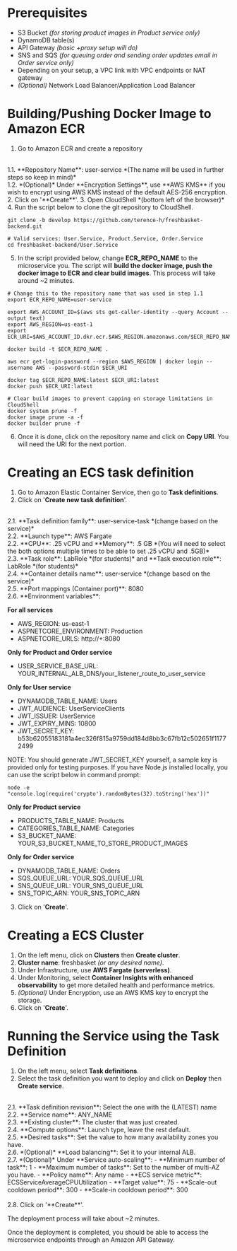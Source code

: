 # Prerequisites
- S3 Bucket *(for storing product images in Product service only)*
- DynamoDB table(s)
- API Gateway *(basic +proxy setup will do)*
- SNS and SQS *(for queuing order and sending order updates email in Order service only)*
- Depending on your setup, a VPC link with VPC endpoints or NAT gateway
- *(Optional)* Network Load Balancer/Application Load Balancer

# Building/Pushing Docker Image to Amazon ECR
1. Go to Amazon ECR and create a repository
<br>
1.1. **Repository Name**: user-service *(The name will be used in further steps so keep in mind)*
<br>
1.2. *(Optional)* Under **Encryption Settings**, use **AWS KMS** if you wish to encrypt using AWS KMS instead of the default AES-256 encryption.
2. Click on '**Create**'.
3. Open CloudShell *(bottom left of the browser)*
4. Run the script below to clone the git repository to CloudShell.

```
git clone -b develop https://github.com/terence-h/freshbasket-backend.git

# Valid services: User.Service, Product.Service, Order.Service
cd freshbasket-backend/User.Service

```
5. In the script provided below, change **ECR_REPO_NAME** to the microservice you. The script will **build the docker image, push the docker image to ECR and clear build images**. This process will take around ~2 minutes.
```
# Change this to the repository name that was used in step 1.1
export ECR_REPO_NAME=user-service

export AWS_ACCOUNT_ID=$(aws sts get-caller-identity --query Account --output text)
export AWS_REGION=us-east-1
export ECR_URI=$AWS_ACCOUNT_ID.dkr.ecr.$AWS_REGION.amazonaws.com/$ECR_REPO_NAME

docker build -t $ECR_REPO_NAME .

aws ecr get-login-password --region $AWS_REGION | docker login --username AWS --password-stdin $ECR_URI

docker tag $ECR_REPO_NAME:latest $ECR_URI:latest
docker push $ECR_URI:latest

# Clear build images to prevent capping on storage limitations in CloudShell
docker system prune -f
docker image prune -a -f
docker builder prune -f

```
6. Once it is done, click on the repository name and click on **Copy URI**. You will need the URI for the next portion.
# Creating an ECS task definition
1. Go to Amazon Elastic Container Service, then go to **Task definitions**.
2. Click on '**Create new task definition**'.
<br>
2.1. **Task definition family**: user-service-task *(change based on the service)*
<br>
2.2. **Launch type**: AWS Fargate
<br>
2.2. **CPU**: .25 vCPU and **Memory**: .5 GB *(You will need to select the both options multiple times to be able to set .25 vCPU and .5GB)*
<br>
2.3. **Task role**: LabRole *(for students)* and **Task execution role**: LabRole *(for students)*
<br>
2.4. **Container details name**: user-service *(change based on the service)*
<br>
2.5. **Port mappings (Container port)**: 8080
<br>
2.6. **Environment variables**:

**For all services**
- AWS_REGION: us-east-1
- ASPNETCORE_ENVIRONMENT: Production
- ASPNETCORE_URLS: http://+:8080

**Only for Product and Order service**
- USER_SERVICE_BASE_URL: YOUR_INTERNAL_ALB_DNS/your_listener_route_to_user_service

**Only for User service**
- DYNAMODB_TABLE_NAME: Users
- JWT_AUDIENCE: UserServiceClients
- JWT_ISSUER: UserService
- JWT_EXPIRY_MINS: 10800
- JWT_SECRET_KEY: b53b62055183181a4ec326f815a9759dd184d8bb3c67fb12c502651f11772499

NOTE: You should generate JWT_SECRET_KEY yourself, a sample key is provided only for testing purposes. If you have Node.js installed locally, you can use the script below in command prompt:
```
node -e "console.log(require('crypto').randomBytes(32).toString('hex'))"
```
**Only for Product service**
- PRODUCTS_TABLE_NAME: Products
- CATEGORIES_TABLE_NAME: Categories
- S3_BUCKET_NAME: YOUR_S3_BUCKET_NAME_TO_STORE_PRODUCT_IMAGES

**Only for Order service**
- DYNAMODB_TABLE_NAME: Orders
- SQS_QUEUE_URL: YOUR_SQS_QUEUE_URL
- SNS_QUEUE_URL: YOUR_SNS_QUEUE_URL
- SNS_TOPIC_ARN: YOUR_SNS_TOPIC_ARN

3. Click on '**Create**'.

# Creating a ECS Cluster
1. On the left menu, click on **Clusters** then **Create cluster**.
2. **Cluster name**: freshbasket *(or any desired name)*.
3. Under Infrastructure, use **AWS Fargate (serverless)**.
4. Under Monitoring, select **Container Insights with enhanced observability** to get more detailed health and performance metrics.
5. *(Optional)* Under Encryption, use an AWS KMS key to encrypt the storage.
6. Click on '**Create**'.

# Running the Service using the Task Definition
1. On the left menu, select **Task definitions**.
2. Select the task definition you want to deploy and click on **Deploy** then **Create service**.
<br>
2.1. **Task definition revision**: Select the one with the (LATEST) name
<br>
2.2. **Service name**: ANY_NAME
<br>
2.3. **Existing cluster**: The cluster that was just created.
<br>
2.4. **Compute options**: Launch type, leave the rest default.
<br>
2.5. **Desired tasks**: Set the value to how many availability zones you have.
<br>
2.6. *(Optional)* **Load balancing**: Set it to your internal ALB.
<br>
2.7. *(Optional)* Under **Service auto-scaling**:
- **Minimum number of task**: 1
- **Maximum number of tasks**: Set to the number of multi-AZ you have.
- **Policy name**: Any name
- **ECS service metric**: ECSServiceAverageCPUUtilization
- **Target value**: 75
- **Scale-out cooldown period**: 300
- **Scale-in cooldown period**: 300
<br><br>
2.8. Click on '**Create**'.

The deployment process will take about ~2 minutes.

Once the deployment is completed, you should be able to access the microservice endpoints through an Amazon API Gateway.